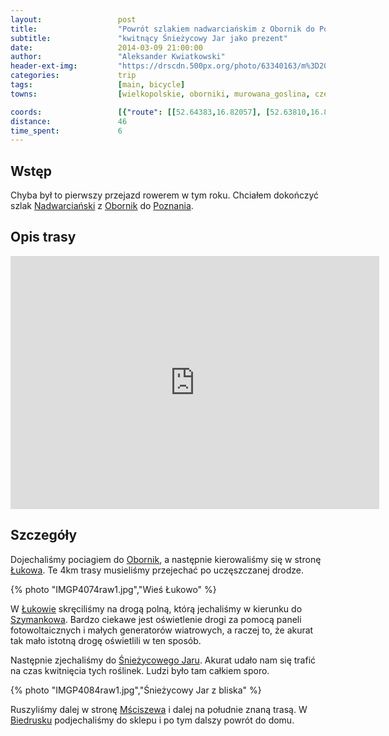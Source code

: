 ```yaml
---
layout:                 post
title:                  "Powrót szlakiem nadwarciańskim z Obornik do Poznania"
subtitle:               "kwitnący Śnieżycowy Jar jako prezent"
date:                   2014-03-09 21:00:00
author:                 "Aleksander Kwiatkowski"
header-ext-img:         "https://drscdn.500px.org/photo/63340163/m%3D2048/3cb81337b0bdb0ab84db53bdf5c66e1c"
categories:             trip
tags:                   [main, bicycle]
towns:                  [wielkopolskie, oborniki, murowana_goslina, czerwonak, poznan]

coords:                 [{"route": [[52.64383,16.82057], [52.63810,16.87825], [52.62763,16.91610], [52.61893,16.93661], [52.61184,16.92649], [52.60845,16.93584], [52.60861,16.95670], [52.58948,16.97009], [52.58348,16.97189], [52.57639,16.95979], [52.54164,16.96562], [52.54080,16.95361]], "type": "bicycle"}]
distance:               46
time_spent:             6
---
```


[wiki-nadwiarcianski]:      https://pl.wikipedia.org/wiki/Nadwarcia%C5%84ski_Szlak_Rowerowy
[wiki-oborniki]:            https://pl.wikipedia.org/wiki/Oborniki
[wiki-poznan]:              https://pl.wikipedia.org/wiki/Pozna%C5%84
[wiki-lukowo]:              https://pl.wikipedia.org/wiki/%C5%81ukowo_(powiat_obornicki)
[wiki-szymankowo]:          https://pl.wikipedia.org/wiki/Szymankowo_(wojew%C3%B3dztwo_wielkopolskie)
[wiki-sniezycowy-jar]:      https://pl.wikipedia.org/wiki/Rezerwat_przyrody_%C5%9Anie%C5%BCycowy_Jar
[wiki-msciszewo]:           https://pl.wikipedia.org/wiki/M%C5%9Bciszewo
[wiki-biedrusko]:           https://pl.wikipedia.org/wiki/Biedrusko


Wstęp
-----

Chyba był to pierwszy przejazd rowerem w tym roku. Chciałem dokończyć szlak [Nadwarciański][wiki-nadwiarcianski]
z [Obornik][wiki-oborniki] do [Poznania][wiki-poznan].

Opis trasy
----------

<iframe height='405' width='590' frameborder='0' allowtransparency='true' scrolling='no' src='https://www.strava.com/activities/137188547/embed/d3897d8b3efa0b17470a3b9ac8ba485a099d665b'></iframe>

Szczegóły
---------

Dojechaliśmy pociagiem do [Obornik][wiki-oborniki], a następnie kierowaliśmy się w stronę
[Łukowa][wiki-lukowo]. Te 4km trasy musieliśmy przejechać po uczęszczanej drodze.

{% photo "IMGP4074raw1.jpg","Wieś Łukowo" %}

W [Łukowie][wiki-lukowo] skręciliśmy na drogą polną, którą jechaliśmy w kierunku
do [Szymankowa][wiki-szymankowo]. Bardzo ciekawe jest oświetlenie drogi za pomocą
paneli fotowoltaicznych i małych generatorów wiatrowych, a raczej to, że akurat
tak mało istotną drogę oświetlili w ten sposób.

Następnie zjechaliśmy do [Śnieżycowego Jaru][wiki-sniezycowy-jar]. Akurat
udało nam się trafić na czas kwitnięcia tych roślinek. Ludzi było tam całkiem sporo.

{% photo "IMGP4084raw1.jpg","Śnieżycowy Jar z bliska" %}

Ruszyliśmy dalej w stronę [Mściszewa][wiki-msciszewo] i dalej na południe znaną
trasą. W [Biedrusku][wiki-biedrusko] podjechaliśmy do sklepu i po tym dalszy powrót do
domu.
